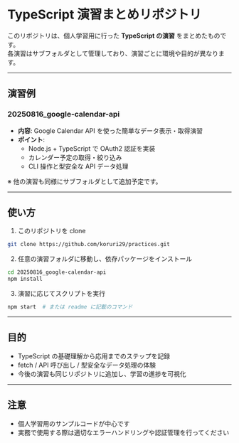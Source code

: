 # TypeScript 演習まとめリポジトリ

このリポジトリは、個人学習用に行った **TypeScript の演習** をまとめたものです。  
各演習はサブフォルダとして管理しており、演習ごとに環境や目的が異なります。

---

## 演習例

### 20250816_google-calendar-api
- **内容**: Google Calendar API を使った簡単なデータ表示・取得演習  
- **ポイント**:
  - Node.js + TypeScript で OAuth2 認証を実装
  - カレンダー予定の取得・絞り込み
  - CLI 操作と型安全な API データ処理

※ 他の演習も同様にサブフォルダとして追加予定です。

---

## 使い方

1. このリポジトリを clone  
```bash
git clone https://github.com/koruri29/practices.git
```

2. 任意の演習フォルダに移動し、依存パッケージをインストール
```bash
cd 20250816_google-calendar-api
npm install
```

3. 演習に応じてスクリプトを実行
```bash
npm start  # または readme に記載のコマンド
```

---

## 目的

- TypeScript の基礎理解から応用までのステップを記録
- fetch / API 呼び出し / 型安全なデータ処理の体験
- 今後の演習も同じリポジトリに追加し、学習の進捗を可視化

---

## 注意

- 個人学習用のサンプルコードが中心です
- 実務で使用する際は適切なエラーハンドリングや認証管理を行ってください
